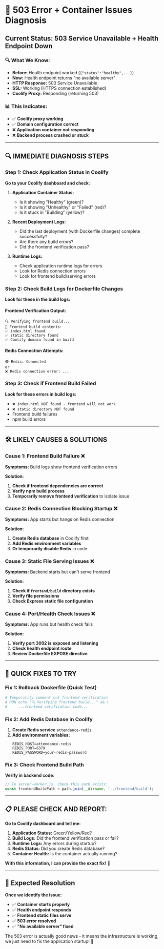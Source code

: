 # 🚨 503 Error + Container Issues Diagnosis

## Current Status: 503 Service Unavailable + Health Endpoint Down

### 🔍 **What We Know:**
- **Before:** Health endpoint worked (`{"status":"healthy",...}`)
- **Now:** Health endpoint returns "no available server"
- **HTTP Response:** 503 Service Unavailable
- **SSL:** Working (HTTPS connection established)
- **Coolify Proxy:** Responding (returning 503)

### 📊 **This Indicates:**
- ✅ **Coolify proxy working**
- ✅ **Domain configuration correct**
- ❌ **Application container not responding**
- ❌ **Backend process crashed or stuck**

---

## 🔍 IMMEDIATE DIAGNOSIS STEPS

### Step 1: Check Application Status in Coolify

**Go to your Coolify dashboard and check:**

1. **Application Container Status:**
   - Is it showing "Healthy" (green)?
   - Is it showing "Unhealthy" or "Failed" (red)?
   - Is it stuck in "Building" (yellow)?

2. **Recent Deployment Logs:**
   - Did the last deployment (with Dockerfile changes) complete successfully?
   - Are there any build errors?
   - Did the frontend verification pass?

3. **Runtime Logs:**
   - Check application runtime logs for errors
   - Look for Redis connection errors
   - Look for frontend build/serving errors

### Step 2: Check Build Logs for Dockerfile Changes

**Look for these in the build logs:**

#### **Frontend Verification Output:**
```
🔍 Verifying frontend build...
📁 Frontend build contents:
✅ index.html found
✅ static directory found
✅ Coolify domain found in build
```

#### **Redis Connection Attempts:**
```
🟢 Redis: Connected
or
❌ Redis connection error: ...
```

### Step 3: Check if Frontend Build Failed

**Look for these errors in build logs:**
- `❌ index.html NOT found - frontend will not work`
- `❌ static directory NOT found`
- Frontend build failures
- npm build errors

---

## 🛠️ LIKELY CAUSES & SOLUTIONS

### Cause 1: Frontend Build Failure ❌
**Symptoms:** Build logs show frontend verification errors

**Solution:**
1. **Check if frontend dependencies are correct**
2. **Verify npm build process**
3. **Temporarily remove frontend verification** to isolate issue

### Cause 2: Redis Connection Blocking Startup ❌
**Symptoms:** App starts but hangs on Redis connection

**Solution:**
1. **Create Redis database** in Coolify first
2. **Add Redis environment variables**
3. **Or temporarily disable Redis** in code

### Cause 3: Static File Serving Issues ❌
**Symptoms:** Backend starts but can't serve frontend

**Solution:**
1. **Check if `frontend/build` directory exists**
2. **Verify file permissions**
3. **Check Express static file configuration**

### Cause 4: Port/Health Check Issues ❌
**Symptoms:** App runs but health check fails

**Solution:**
1. **Verify port 3002 is exposed and listening**
2. **Check health endpoint route**
3. **Review Dockerfile EXPOSE directive**

---

## 🚀 QUICK FIXES TO TRY

### Fix 1: Rollback Dockerfile (Quick Test)
```dockerfile
# Temporarily comment out frontend verification
# RUN echo "🔍 Verifying frontend build..." && \
#     ...frontend verification code...
```

### Fix 2: Add Redis Database in Coolify
1. **Create Redis service** `attendance-redis`
2. **Add environment variables:**
   ```env
   REDIS_HOST=attendance-redis
   REDIS_PORT=6379
   REDIS_PASSWORD=your-redis-password
   ```

### Fix 3: Check Frontend Build Path
**Verify in backend code:**
```javascript
// In server-worker.js, check this path exists:
const frontendBuildPath = path.join(__dirname, '../frontend/build');
```

---

## 📋 PLEASE CHECK AND REPORT:

**Go to Coolify dashboard and tell me:**

1. **Application Status:** Green/Yellow/Red?
2. **Build Logs:** Did the frontend verification pass or fail?
3. **Runtime Logs:** Any errors during startup?
4. **Redis Status:** Did you create Redis database?
5. **Container Health:** Is the container actually running?

**With this information, I can provide the exact fix!** 🎯

---

## 🎯 Expected Resolution

**Once we identify the issue:**
- ✅ **Container starts properly**
- ✅ **Health endpoint responds**
- ✅ **Frontend static files serve**
- ✅ **503 error resolved**
- ✅ **"No available server" fixed**

The 503 error is actually good news - it means the infrastructure is working, we just need to fix the application startup! 🚀
